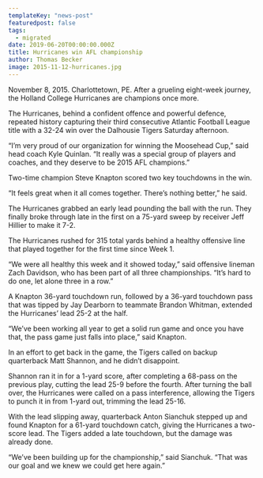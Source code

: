 ```yaml
---
templateKey: "news-post"
featuredpost: false
tags:
  - migrated
date: 2019-06-20T00:00:00.000Z
title: Hurricanes win AFL championship
author: Thomas Becker
image: 2015-11-12-hurricanes.jpg
---
```

 
November 8, 2015. Charlottetown, PE. After a grueling eight-week journey, the Holland College Hurricanes are champions once more.
 
The Hurricanes, behind a confident offence and powerful defence, repeated history capturing their third consecutive Atlantic Football League title with a 32-24 win over the Dalhousie Tigers Saturday afternoon.
 
“I’m very proud of our organization for winning the Moosehead Cup,” said head coach Kyle Quinlan. “It really was a special group of players and coaches, and they deserve to be 2015 AFL champions.”
 
Two-time champion Steve Knapton scored two key touchdowns in the win.
 
“It feels great when it all comes together. There’s nothing better,” he said.
 
The Hurricanes grabbed an early lead pounding the ball with the run. They finally broke through late in the first on a 75-yard sweep by receiver Jeff Hillier to make it 7-2.
 
The Hurricanes rushed for 315 total yards behind a healthy offensive line that played together for the first time since Week 1.
 
“We were all healthy this week and it showed today,” said offensive lineman Zach Davidson, who has been part of all three championships. “It’s hard to do one, let alone three in a row.”
 
A Knapton 36-yard touchdown run, followed by a 36-yard touchdown pass that was tipped by Jay Dearborn to teammate Brandon Whitman, extended the Hurricanes’ lead 25-2 at the half.
 
“We’ve been working all year to get a solid run game and once you have that, the pass game just falls into place,” said Knapton.
 
In an effort to get back in the game, the Tigers called on backup quarterback Matt Shannon, and he didn’t disappoint.
 
Shannon ran it in for a 1-yard score, after completing a 68-pass on the previous play, cutting the lead 25-9 before the fourth. After turning the ball over, the Hurricanes were called on a pass interference, allowing the Tigers to punch it in from 1-yard out, trimming the lead 25-16.
 
With the lead slipping away, quarterback Anton Sianchuk stepped up and found Knapton for a 61-yard touchdown catch, giving the Hurricanes a two-score lead. The Tigers added a late touchdown, but the damage was already done.
 
“We’ve been building up for the championship,” said Sianchuk. “That was our goal and we knew we could get here again.”